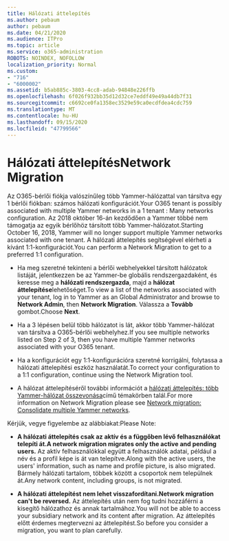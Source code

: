 ```yaml
---
title: Hálózati áttelepítés
ms.author: pebaum
author: pebaum
ms.date: 04/21/2020
ms.audience: ITPro
ms.topic: article
ms.service: o365-administration
ROBOTS: NOINDEX, NOFOLLOW
localization_priority: Normal
ms.custom:
- "716"
- "6000002"
ms.assetid: b5ab885c-3803-4cc8-adab-94848e226ffb
ms.openlocfilehash: 6f026f932bb35d12d32ce7eddf49e49a44db7f31
ms.sourcegitcommit: c6692ce0fa1358ec3529e59ca0ecdfdea4cdc759
ms.translationtype: MT
ms.contentlocale: hu-HU
ms.lasthandoff: 09/15/2020
ms.locfileid: "47799566"
---
```

# <a name="network-migration"></a><span data-ttu-id="e798b-102">Hálózati áttelepítés</span><span class="sxs-lookup"><span data-stu-id="e798b-102">Network Migration</span></span>

<span data-ttu-id="e798b-103">Az O365-bérlői fiókja valószínűleg több Yammer-hálózattal van társítva egy 1 bérlői fiókban: számos hálózati konfigurációt.</span><span class="sxs-lookup"><span data-stu-id="e798b-103">Your O365 tenant is possibly associated with multiple Yammer networks in a 1 tenant : Many networks configuration.</span></span> <span data-ttu-id="e798b-104">Az 2018 október 16-án kezdődően a Yammer többé nem támogatja az egyik bérlőhöz társított több Yammer-hálózatot.</span><span class="sxs-lookup"><span data-stu-id="e798b-104">Starting October 16, 2018, Yammer will no longer support multiple Yammer networks associated with one tenant.</span></span> <span data-ttu-id="e798b-105">A hálózati áttelepítés segítségével elérheti a kívánt 1:1-konfigurációt.</span><span class="sxs-lookup"><span data-stu-id="e798b-105">You can perform a Network Migration to get to a preferred 1:1 configuration.</span></span>
  
- <span data-ttu-id="e798b-106">Ha meg szeretné tekinteni a bérlői webhelyekkel társított hálózatok listáját, jelentkezzen be az Yammer-be globális rendszergazdaként, és keresse meg a **hálózati rendszergazda**, majd a **hálózat áttelepítése**lehetőséget.</span><span class="sxs-lookup"><span data-stu-id="e798b-106">To view a list of the networks associated with your tenant, log in to Yammer as an Global Administrator and browse to **Network Admin**, then **Network Migration**.</span></span> <span data-ttu-id="e798b-107">Válassza a **Tovább** gombot.</span><span class="sxs-lookup"><span data-stu-id="e798b-107">Choose **Next**.</span></span>

- <span data-ttu-id="e798b-108">Ha a 3 lépésen belül több hálózatot is lát, akkor több Yammer-hálózat van társítva a O365-bérlői webhelyhez.</span><span class="sxs-lookup"><span data-stu-id="e798b-108">If you see multiple networks listed on Step 2 of 3, then you have multiple Yammer networks associated with your O365 tenant.</span></span>

- <span data-ttu-id="e798b-109">Ha a konfigurációt egy 1:1-konfigurációra szeretné korrigálni, folytassa a hálózati áttelepítési eszköz használatát.</span><span class="sxs-lookup"><span data-stu-id="e798b-109">To correct your configuration to a 1:1 configuration, continue using the Network Migration tool.</span></span>

- <span data-ttu-id="e798b-110">A hálózat áttelepítéséről további információt a [hálózati áttelepítés: több Yammer-hálózat összevonása](https://docs.microsoft.com/yammer/configure-your-yammer-network/consolidate-multiple-yammer-networks)című témakörben talál.</span><span class="sxs-lookup"><span data-stu-id="e798b-110">For more information on Network Migration please see [Network migration: Consolidate multiple Yammer networks](https://docs.microsoft.com/yammer/configure-your-yammer-network/consolidate-multiple-yammer-networks).</span></span>

<span data-ttu-id="e798b-111">Kérjük, vegye figyelembe az alábbiakat:</span><span class="sxs-lookup"><span data-stu-id="e798b-111">Please Note:</span></span>
  
- <span data-ttu-id="e798b-112">**A hálózati áttelepítés csak az aktív és a függőben lévő felhasználókat telepíti át.**</span><span class="sxs-lookup"><span data-stu-id="e798b-112">**A network migration migrates only the active and pending users.**</span></span> <span data-ttu-id="e798b-113">Az aktív felhasználókkal együtt a felhasználók adatai, például a név és a profil képe is át van telepítve.</span><span class="sxs-lookup"><span data-stu-id="e798b-113">Along with the active users, the users' information, such as name and profile picture, is also migrated.</span></span> <span data-ttu-id="e798b-114">Bármely hálózati tartalom, többek között a csoportok nem települnek át.</span><span class="sxs-lookup"><span data-stu-id="e798b-114">Any network content, including groups, is not migrated.</span></span>

- <span data-ttu-id="e798b-115">**A hálózati áttelepítést nem lehet visszafordítani.**</span><span class="sxs-lookup"><span data-stu-id="e798b-115">**Network migration can't be reversed.**</span></span> <span data-ttu-id="e798b-116">Az áttelepítés után nem fog tudni hozzáférni a kisegítő hálózathoz és annak tartalmához.</span><span class="sxs-lookup"><span data-stu-id="e798b-116">You will not be able to access your subsidiary network and its content after migration.</span></span> <span data-ttu-id="e798b-117">Az áttelepítés előtt érdemes megtervezni az áttelepítést.</span><span class="sxs-lookup"><span data-stu-id="e798b-117">So before you consider a migration, you want to plan carefully.</span></span>
